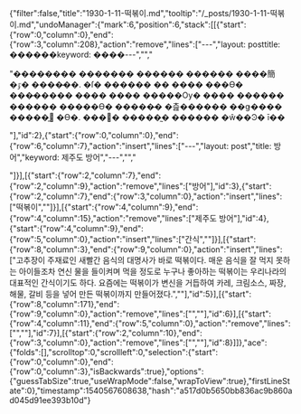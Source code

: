 {"filter":false,"title":"1930-1-11-떡볶이.md","tooltip":"/_posts/1930-1-11-떡볶이.md","undoManager":{"mark":6,"position":6,"stack":[[{"start":{"row":0,"column":0},"end":{"row":3,"column":208},"action":"remove","lines":["---","layout: posttitle: ������keyword: ����---","","<p>\"�������� ������� ������ ������ ����簡 �ٷ� �����̴�. �ſ� ������ �� ���� ���ϴ� ���̵����� ���� ���� �����Ѹ� ���� ������ ������ �����ϴ� �����̴� �츮������ ��ǥ���� �����̱⵵ �ϴ�. ���򿡴� �����̰� ������ �ŵ��Ͽ� ī��</p>"],"id":2},{"start":{"row":0,"column":0},"end":{"row":6,"column":7},"action":"insert","lines":["---","layout: post","title: 방어","keyword: 제주도 방어","---","","<p></p>"]}],[{"start":{"row":2,"column":7},"end":{"row":2,"column":9},"action":"remove","lines":["방어"],"id":3},{"start":{"row":2,"column":7},"end":{"row":3,"column":0},"action":"insert","lines":["떡볶이",""]}],[{"start":{"row":4,"column":9},"end":{"row":4,"column":15},"action":"remove","lines":["제주도 방어"],"id":4},{"start":{"row":4,"column":9},"end":{"row":5,"column":0},"action":"insert","lines":["간식",""]}],[{"start":{"row":8,"column":3},"end":{"row":9,"column":0},"action":"insert","lines":["고추장이 주재료인 새빨간 음식의 대명사가 바로 떡볶이다. 매운 음식을 잘 먹지 못하는 아이들조차 연신 물을 들이켜며 먹을 정도로 누구나 좋아하는 떡볶이는 우리나라의 대표적인 간식이기도 하다. 요즘에는 떡볶이가 변신을 거듭하여 카레, 크림소스, 짜장, 해물, 갈비 등을 넣어 만든 떡볶이까지 만들어졌다.",""],"id":5}],[{"start":{"row":8,"column":171},"end":{"row":9,"column":0},"action":"remove","lines":["",""],"id":6}],[{"start":{"row":4,"column":11},"end":{"row":5,"column":0},"action":"remove","lines":["",""],"id":7}],[{"start":{"row":2,"column":10},"end":{"row":3,"column":0},"action":"remove","lines":["",""],"id":8}]]},"ace":{"folds":[],"scrolltop":0,"scrollleft":0,"selection":{"start":{"row":0,"column":0},"end":{"row":0,"column":3},"isBackwards":true},"options":{"guessTabSize":true,"useWrapMode":false,"wrapToView":true},"firstLineState":0},"timestamp":1540567608638,"hash":"a517d0b5650bb836ac9b860ad045d91ee393b10d"}